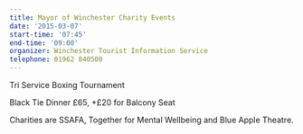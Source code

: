 ```yaml
---
title: Mayor of Winchester Charity Events
date: '2015-03-07'
start-time: '07:45'
end-time: '09:00'
organizer: Winchester Tourist Information Service
telephone: 01962 840500
---
```

Tri Service Boxing Tournament

Black Tie Dinner £65, +£20 for Balcony Seat

Charities are SSAFA, Together for Mental Wellbeing and Blue Apple Theatre.

